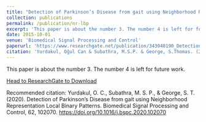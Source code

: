 ```yaml
---
title: "Detection of Parkinson’s Disease from gait using Neighborhood Representation Local Binary Patterns"
collection: publications
permalink: /publication/nr-lbp
excerpt: 'This paper is about the number 3. The number 4 is left for future work.'
date: 2015-10-01
venue: 'Biomedical Signal Processing and Control'
paperurl: 'https://www.researchgate.net/publication/343048190_Detection_of_Parkinson's_Disease_from_gait_using_Neighborhood_Representation_Local_Binary_Patterns'
citation: 'Yurdakul, Oğul Can & Subathra, M.S.P. & George, S.Thomas. (2020). &quot;Detection of Parkinson’s Disease from gait using Neighborhood Representation Local Binary Patterns.&quot; <i>Biomedical Signal Processing and Control</i>. 1(3).'
---
```

This paper is about the number 3. The number 4 is left for future work.

[Head to ResearchGate to Download](https://www.researchgate.net/publication/343048190_Detection_of_Parkinson's_Disease_from_gait_using_Neighborhood_Representation_Local_Binary_Patterns)

Recommended citation: Yurdakul, O. C., Subathra, M. S. P., &amp; George, S. T. (2020). Detection of Parkinson’s Disease from gait using Neighborhood Representation Local Binary Patterns. Biomedical Signal Processing and Control, 62, 102070. https://doi.org/10.1016/j.bspc.2020.102070 